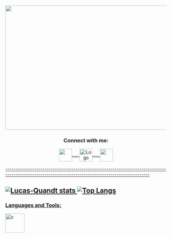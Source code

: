 <h3 align="center"><img align="center" src="https://github.com/Lucas-Quandt/Lucas-Quandt/assets/103226578/3b1157ab-3e14-4071-8c47-ca3a2593682d" alt="" height="388" width="870" /a>

                        
<h3 align="center">Connect with me:</h3>
<p align="center">
<a href="https://www.linkedin.com/in/lucas-quandt-b90901128/" target="blank"><img align="center" src="https://cdn.cdnlogo.com/logos/l/66/linkedin-icon.svg" alt="" height="40" width="40" /a>.....
<a href="https://www.instagram.com/quandt_/" target="blank"><img align="center" img src="https://cdn.cdnlogo.com/logos/i/4/instagram.svg" alt="Logo" width="40" height="40" /a>..... 
<a href="mailto:lucasdantas2556@gmail.com" target="blank"><img align="center" src="https://cdn.cdnlogo.com/logos/g/68/gmail-icon.svg" alt="" height="40" width="40">
</p>
----------------------------------------------------------------------------------------------------------------------------------------------------

![Lucas-Quandt stats](https://github-readme-stats.vercel.app/api?username=lucas-quandt&theme=tokyonight&show_icons=true) ![Top Langs](https://github-readme-stats.vercel.app/api/top-langs/?username=lucas-quandt&theme=tokyonight&show_icons=true)
----------------------------------------------------------------------------------------------------------------------------------------------------  

<h3 align="left">Languages and Tools:</h3>
<p align="left">
<a href="https://www.cprogramming.com/" target="_blank"><img align="left" img src="https://cdn.cdnlogo.com/logos/j/86/java.svg" alt="c" width="60" height="60"/> </a>
</p>

 
  









